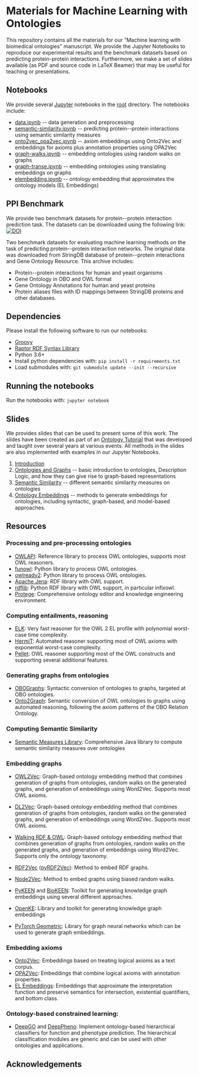 # Materials for Machine Learning with Ontologies

This repository contains all the materials for our "Machine learning with biomedical ontologies" manuscript. We provide the Jupyter Notebooks to reproduce our experimental results and the benchmark datasets based on predicting protein-protein interactions.
Furthermore, we make a set of slides available (as PDF and source code in LaTeX Beamer) that may be useful for teaching or presentations.

## Notebooks

We provide several [Jupyter](https://jupyter.org/) notebooks in the [root](https://github.com/bio-ontology-research-group/machine-learning-with-ontologies/tree/master) directory. The notebooks include:

* [data.ipynb](https://github.com/bio-ontology-research-group/machine-learning-with-ontologies/blob/master/data.ipynb) -- data generation and preprocessing
* [semantic-similarity.ipynb](https://github.com/bio-ontology-research-group/machine-learning-with-ontologies/blob/master/semantic-similarity.ipynb) -- predicting protein--protein interactions using semantic similarity measures
* [onto2vec_opa2vec.ipynb](https://github.com/bio-ontology-research-group/machine-learning-with-ontologies/blob/master/onto2vec_opa2vec.ipynb) -- axiom embeddings using Onto2Vec and embeddings for axioms plus annotation properties using OPA2Vec
* [graph-walks.ipynb](https://github.com/bio-ontology-research-group/machine-learning-with-ontologies/blob/master/graph-walks.ipynb) -- embedding ontologies using random walks on graphs
* [graph-transe.ipynb](https://github.com/bio-ontology-research-group/machine-learning-with-ontologies/blob/master/graph-transe.ipynb) -- embedding ontologies using translating embeddings on graphs
* [elembedding.ipynb](https://github.com/bio-ontology-research-group/machine-learning-with-ontologies/blob/master/elembedding.ipynb) -- ontology embedding that approximates the ontology models (EL Embeddings)


## PPI Benchmark

We provide two benchmark datasets for protein--protein interaction
prediction task. The datasets can be downloaded using the following
link: [![DOI](https://zenodo.org/badge/DOI/10.5281/zenodo.3779900.svg)](https://doi.org/10.5281/zenodo.3779900)

Two benchmark datasets for evaluating machine learning methods on the
task of predicting protein--protein interaction networks. The original
data was downloaded from StringDB database of protein--protein
interactions and Gene Ontology Resource. This archive includes:

* Protein--protein interactions for human and yeast organisms
* Gene Ontology in OBO and OWL format
* Gene Ontology Annotations for human and yeast proteins
* Protein aliases files with ID mappings between StringDB proteins and
  other databases.

## Dependencies

Please install the following software to run our notebooks:
* [Groovy](https://groovy-lang.org/install.html)
* [Raptor RDF Syntax Library](http://librdf.org/raptor/)
* Python 3.6+
* Install python dependencies with: ```pip install -r requirements.txt```
* Load submodules with: ```git submodule update --init --recursive```

## Running the notebooks
Run the notebooks with: ```jupyter notebook```

## Slides

We provides slides that can be used to present some of this work. The slides have been created as part of an [Ontology Tutorial](https://github.com/bio-ontology-research-group/ontology-tutorial) that was developed and taught over several years at various events.
All methods in the slides are also implemented with examples in our Jupyter Notebooks.

1. [Introduction](https://github.com/bio-ontology-research-group/machine-learning-with-ontologies/blob/master/slides/01-introduction.pdf)
2. [Ontologies and Graphs](https://github.com/bio-ontology-research-group/machine-learning-with-ontologies/blob/master/slides/02-ontologies-and-graphs.pdf) -- basic introduction to ontologies, Description Logic, and how they can give rise to graph-based representations
3. [Semantic Similarity](https://github.com/bio-ontology-research-group/machine-learning-with-ontologies/blob/master/slides/03-semantic-similarity.pdf) -- different semantic similarity measures on ontologies
4. [Ontology Embeddings](https://github.com/bio-ontology-research-group/machine-learning-with-ontologies/blob/master/slides/04-ontology-embeddings.pdf) -- methods to generate embeddings for ontologies, including syntactic, graph-based, and model-based approaches.

## Resources

### Processing and pre-processing ontologies

* [OWLAPI](https://github.com/owlcs/owlapi): Reference library to process OWL ontologies, supports most OWL reasoners.
* [funowl](https://github.com/hsolbrig/funowl): Python library to process OWL ontologies.
* [owlready2](https://pypi.org/project/Owlready2/): Python library to process OWL ontologies.
* [Apache Jena](https://jena.apache.org/): RDF library with OWL support.
* [rdflib](https://github.com/RDFLib/rdflib): Python RDF library with OWL support, in particular infixowl.
* [Protege](https://protege.stanford.edu/): Comprehensive ontology editor and knowledge engineering environment.

### Computing entailments, reasoning

* [ELK](https://github.com/liveontologies/elk-reasoner): Very fast reasoner for the OWL 2 EL profile with polynomial worst-case time complexity.
* [HermiT](http://www.hermit-reasoner.com/): Automated reasoner supporting most of OWL axioms with exponential worst-case complexity.
* [Pellet](https://github.com/stardog-union/pellet): OWL reasoner supporting most of the OWL constructs and supporting several additional features.

### Generating graphs from ontologies

* [OBOGraphs](https://github.com/geneontology/obographs): Syntactic conversion of ontologies to graphs, targeted at OBO ontologies.
* [Onto2Graph](https://github.com/bio-ontology-research-group/Onto2Graph): Semantic conversion of OWL ontologies to graphs using automated reasoning, following the axiom patterns of the OBO Relation Ontology.

### Computing Semantic Similarity

* [Semantic Measures Library](http://www.semantic-measures-library.org/sml/): Comprehensive Java library to compute semantic similarity measures over ontologies

### Embedding graphs

* [OWL2Vec](https://github.com/oholter/matcher-with-word-embedings): Graph-based ontology embedding method that combines generation of graphs from ontologies, random walks on the generated graphs, and generation of embeddings using Word2Vec. Supports most OWL axioms.
* [DL2Vec](https://github.com/bio-ontology-research-group/DL2Vec): Graph-based ontology embedding method that combines generation of graphs from ontologies, random walks on the generated graphs, and generation of embeddings using Word2Vec. Supports most OWL axioms.
* [Walking RDF & OWL](https://github.com/bio-ontology-research-group/walking-rdf-and-owl): Graph-based ontology embedding method that combines generation of graphs from ontologies, random walks on the generated graphs, and generation of embeddings using Word2Vec. Supports only the ontology taxonomy.
* [RDF2Vec](https://github.com/dwslab/jRDF2Vec) ([pyRDF2Vec](https://github.com/IBCNServices/pyRDF2Vec)): Method to embed RDF graphs. 
* [Node2Vec](http://snap.stanford.edu/node2vec/): Method to embed graphs using biased random walks.

* [PyKEEN](https://github.com/SmartDataAnalytics/PyKEEN) and [BioKEEN](https://github.com/SmartDataAnalytics/BioKEEN): Toolkit for generating knowledge graph embeddings using several different approaches. 
* [OpenKE](https://github.com/thunlp/OpenKE): Library and toolkit for generating knowledge graph embeddings
* [PyTorch Geometric](https://github.com/rusty1s/pytorch_geometric): Library for graph neural networks which can be used to generate graph embeddings.


### Embedding axioms

* [Onto2Vec](https://github.com/bio-ontology-research-group/onto2vec): Embeddings based on treating logical axioms as a text corpus.
* [OPA2Vec](https://github.com/bio-ontology-research-group/opa2vec): Embeddings that combine logical axioms with annotation properties.
* [EL Embeddings](https://github.com/bio-ontology-research-group/el-embeddings): Embeddings that approximate the interpretation function and preserve semantics for intersection, existential quantifiers, and bottom class.

### Ontology-based constrained learning:

* [DeepGO](https://github.com/bio-ontology-research-group/deepgo) and
  [DeepPheno](https://github.com/bio-ontology-research-group/deeppheno):
  Implement ontology-based hierarchical classifiers for function and
  phenotype prediction.  The hierarchical classification modules are
  generic and can be used with other ontologies and applications.


## Acknowledgements


